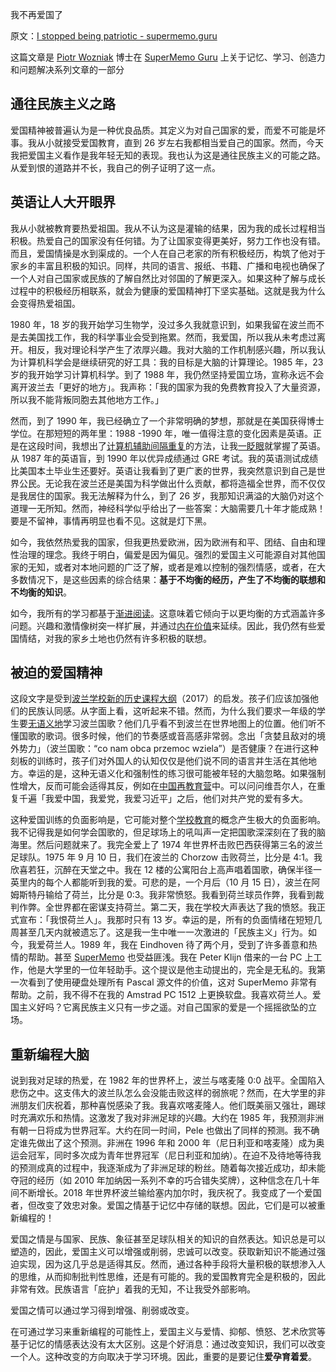 我不再爱国了

原文：[I stopped being patriotic - supermemo.guru](https://supermemo.guru/wiki/I_stopped_being_patriotic)

这篇文章是 [Piotr Wozniak](https://supermemo.guru/wiki/Piotr_Wozniak) 博士在 [SuperMemo Guru](https://supermemo.guru/wiki/SuperMemo_Guru) 上关于记忆、学习、创造力和问题解决系列文章的一部分

## 通往民族主义之路

爱国精神被普遍认为是一种优良品质。其定义为对自己国家的爱，而爱不可能是坏事。我从小就接受爱国教育，直到 26 岁左右我都相当爱自己的国家。然而，今天我把爱国主义看作是我年轻无知的表现。我也认为这是通往民族主义的可能之路。从爱到恨的道路并不长，我自己的例子证明了这一点。

## 英语让人大开眼界

我从小就被教育要热爱祖国。我从不认为这是灌输的结果，因为我的成长过程相当积极。热爱自己的国家没有任何错。为了让国家变得更美好，努力工作也没有错。而且，爱国情操是水到渠成的。一个人在自己老家的所有积极经历，构筑了他对于家乡的丰富且积极的知识。同样，共同的语言、报纸、书籍、广播和电视也确保了一个人对自己国家或民族的了解自然比对邻国的了解更深入。如果这种了解与成长过程中的积极经历相联系，就会为健康的爱国精神打下坚实基础。这就是我为什么会变得热爱祖国。

1980 年，18 岁的我开始学习生物学，没过多久我就意识到，如果我留在波兰而不是去美国找工作，我的科学事业会受到拖累。然而，我爱国，所以我从未考虑过离开。相反，我对理论科学产生了浓厚兴趣。我对大脑的工作机制感兴趣，所以我认为计算机科学会是继续研究的好工具：我的目标是大脑的计算理论。1985 年，23 岁的我开始学习计算机科学。到了 1988 年，我仍然坚持爱国立场，宣称永远不会离开波兰去「更好的地方」。我声称：「我的国家为我的免费教育投入了大量资源，所以我不能背叛同胞去其他地方工作。」

然而，到了 1990 年，我已经确立了一个非常明确的梦想，那就是在美国获得博士学位。在那短短的两年里：1988 -1990 年，唯一值得注意的变化因素是英语。正是在这段时间，我想出了[计算机辅助间隔重复](https://supermemo.guru/wiki/Computational_spaced_repetition)的方法，让我[一眨眼](https://supermemo.guru/wiki/Schools_are_useless_in_teaching_English)就掌握了英语。从 1987 年的英语盲，到 1990 年以优异成绩通过 GRE 考试。我的英语测试成绩比美国本土毕业生还要好。英语让我看到了更广袤的世界，我突然意识到自己是世界公民。无论我在波兰还是美国为科学做出什么贡献，都将造福全世界，而不仅仅是我居住的国家。我无法解释为什么，到了 26 岁，我那知识满溢的大脑仍对这个道理一无所知。然而，神经科学似乎给出了一些答案：大脑需要几十年才能成熟！要是不留神，事情再明显也看不见。这就是灯下黑。

如今，我依然热爱我的国家，但我更热爱欧洲，因为欧洲有和平、团结、自由和理性治理的理念。我终于明白，偏爱是因为偏见。强烈的爱国主义可能源自对其他国家的无知，或者对本地问题的广泛了解，或者是难以控制的强烈情感，或者，在大多数情况下，是这些因素的综合结果：**基于不均衡的经历，产生了不均衡的联想和不均衡的知识**。

如今，我所有的学习都基于[渐进阅读](https://supermemo.guru/wiki/Incremental_reading)。这意味着它倾向于以更均衡的方式涵盖许多问题。兴趣和激情像树突一样扩展，并通过[内在价值](https://supermemo.guru/wiki/Knowledge_valuation_network)来延续。因此，我仍然有些爱国情结，对我的家乡土地也仍然有许多积极的联想。

## 被迫的爱国精神

这段文字是受到[波兰学校新的历史课程大纲](https://supermemo.guru/wiki/History_curriculum_can_shape_nationalist_attitudes)（2017）的启发。孩子们应该加强他们的民族认同感。从字面上看，这听起来不错。然而，为什么我们要求一年级的学生要[无语义地](https://supermemo.guru/wiki/Asemantic_learning)学习波兰国歌？他们几乎看不到波兰在世界地图上的位置。他们听不懂国歌的歌词。很多时候，他们的节奏感或音高感非常弱。念出「贪婪且敌对的境外势力」（波兰国歌：“co nam obca przemoc wziela”）是否健康？在进行这种刻板的训练时，孩子们对外国人的认知仅仅是他们说不同的语言并生活在其他地方。幸运的是，这种无语义化和强制性的练习很可能被年轻的大脑忽略。如果强制性增大，反而可能会适得其反，例如在[中国再教育营](https://en.wikipedia.org/wiki/Re-education_through_labor)中。可以问问维吾尔人，在重复千遍「我爱中国，我爱党，我爱习近平」之后，他们对共产党的爱有多大。

这种爱国训练的负面影响是，它可能对整个[学校教育](https://supermemo.guru/wiki/Schooling)的概念产生极大的负面影响。我不记得我是如何学会国歌的，但足球场上的吼叫声一定把国歌深深刻在了我的脑海里。然后问题就来了。我完全爱上了 1974 年世界杯击败巴西获得第三名的波兰足球队。1975 年 9 月 10 日，我们在波兰的 Chorzow 击败荷兰，比分是 4:1。我欣喜若狂，沉醉在天堂之中。我在 12 楼的公寓阳台上高声唱着国歌，确保半径一英里内的每个人都能听到我的爱。可悲的是，一个月后（10 月 15 日），波兰在阿姆斯特丹输给了荷兰，比分是 0:3。我非常愤怒。我看到荷兰球员作弊，我看到裁判作弊。全世界都在密谋支持荷兰。第二天，我在学校大声表达了我的愤怒。我正式宣布：「我恨荷兰人」。我那时只有 13 岁。幸运的是，所有的负面情绪在短短几周甚至几天内就被遗忘了。这是我一生中唯一一次激进的「民族主义」行为。如今，我爱荷兰人。1989 年，我在 Eindhoven 待了两个月，受到了许多善意和热情的帮助。甚至 [SuperMemo](https://supermemo.guru/wiki/SuperMemo) 也受益匪浅。我在 Peter Klijn 借来的一台 PC 上工作，他是大学里的一位年轻助手。这个提议是他主动提出的，完全是无私的。我第一次看到了使用硬盘处理所有 Pascal 源文件的价值，这对 SuperMemo 非常有帮助。之前，我不得不在我的 Amstrad PC 1512 上更换软盘。我喜欢荷兰人。爱国主义好吗？它离民族主义只有一步之遥。对自己国家的爱是一个摇摇欲坠的立场。

## 重新编程大脑

说到我对足球的热爱，在 1982 年的世界杯上，波兰与喀麦隆 0:0 战平。全国陷入悲伤之中。这支伟大的波兰队怎么会没能击败这样的弱旅呢？然而，在大学里的非洲朋友们庆祝着，那种喜悦感染了我。我喜欢喀麦隆人。他们既美丽又强壮，踢球时充满欢乐和热情。这激发了我对非洲足球的兴趣。大约在 1985 年，我预测非洲有朝一日将成为世界冠军。大约在同一时间，Pele 也做出了同样的预测。我不确定谁先做出了这个预测。非洲在 1996 年和 2000 年（尼日利亚和喀麦隆）成为奥运会冠军，同时多次成为青年世界冠军（尼日利亚和加纳）。在迫不及待地等待我的预测成真的过程中，我逐渐成为了非洲足球的粉丝。随着每次接近成功，却未能夺冠的经历（如 2010 年加纳因一系列不幸的巧合错失奖牌），这种信念在几十年间不断增长。2018 年世界杯波兰输给塞内加尔时，我庆祝了。我变成了一个爱国者，但改变了效忠对象。爱国之情基于记忆中存储的联想。因此，它们是可以被重新编程的！

爱国之情是与国家、民族、象征甚至足球队相关的知识的自然表达。知识总是可以塑造的，因此，爱国主义可以增强或削弱，忠诚可以改变。获取新知识不能通过强迫实现，因为这几乎总是适得其反。然而，通过各种手段将大量积极的联想渗入人的思维，从而抑制批判性思维，还是有可能的。我的爱国教育完全是积极的，因此非常有效。民族语言「庇护」着我的无知，不让我受外部影响。

爱国之情可以通过学习得到增强、削弱或改变。

在可通过学习来重新编程的可能性上，爱国主义与爱情、抑郁、愤怒、艺术欣赏等基于记忆的情感表达没有太大区别。这是个好消息：通过改变知识，我们可以改变一个人。这种改变的方向取决于学习环境。因此，重要的是要记住**爱孕育着爱**。
